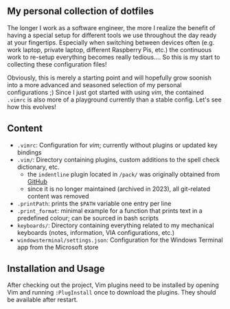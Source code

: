 ## My personal collection of dotfiles

The longer I work as a software engineer, the more I realize the benefit of having a special setup
for different tools we use throughout the day ready at your fingertips. Especially when switching
between devices often (e.g. work laptop, private laptop, different Raspberry Pis, etc.) the
continuous work to re-setup everything becomes really tedious.... So this is my start to collecting
these configuration files!

Obviously, this is merely a starting point and will hopefully grow soonish into a more advanced and
seasoned selection of my personal configurations ;) Since I just got started with using *vim*, the
contained `.vimrc` is also more of a playground currently than a stable config. Let's see how this
evolves!

## Content

- `.vimrc`: Configuration for *vim*; currently without plugins or updated key bindings
- `.vim/`: Directory containing plugins, custom additions to the spell check dictionary, etc.
  - the `indentline` plugin located in `/pack/` was originally obtained from
    [GitHub](https://github.com/Yggdroot/indentLine)
  - since it is no longer maintained (archived in 2023), all git-related content was removed
- `.printPath`: prints the `$PATH` variable one entry per line
- `.print_format`: minimal example for a function that prints text in a predefined colour; can be
  sourced in bash scripts
- `keyboards/`: Directory containing everything related to my mechanical keyboards (notes,
  information, VIA configurations, etc.)
- `windowsterminal/settings.json`: Configuration for the Windows Terminal app from the Microsoft
  store

## Installation and Usage

After checking out the project, Vim plugins need to be installed by opening Vim and running
`:PlugInstall` once to download the plugins. They should be available after restart.

